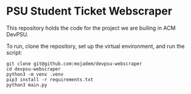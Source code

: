 # PSU Student Ticket Webscraper
This repository holds the code for the project we are builing in ACM DevPSU.

To run, clone the repository, set up the virtual environment, and run the script:

```
git clone git@github.com:mojadem/devpsu-webscraper
cd devpsu-webscraper
python3 -m venv .venv
pip3 install -r requirements.txt
python3 main.py
```
